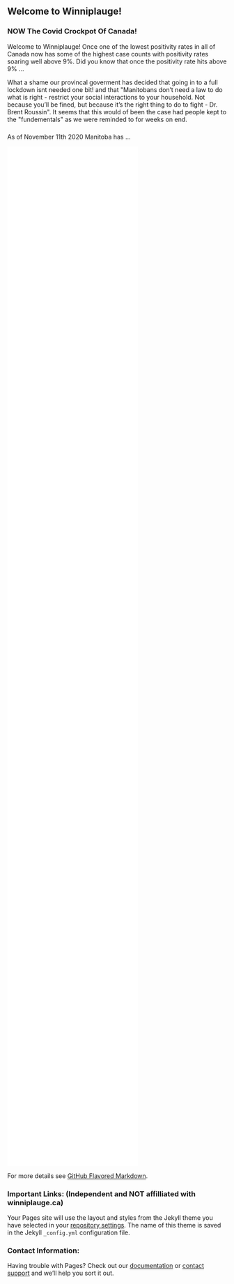 ## Welcome to Winniplauge!
### NOW The Covid Crockpot Of Canada!

Welcome to Winniplauge! Once one of the lowest positivity rates in all of Canada now has some of the highest case counts with positivity rates soaring well above  9%.
Did you know that once the positivity rate hits above 9% ...

What a shame our provincal goverment has decided that going in to a full lockdown isnt needed one bit! and that "Manitobans don’t need a law to do what is right - restrict your social interactions to your household. Not because you’ll be fined, but because it’s the right thing to do to fight - Dr. Brent Roussin". It seems that this would of been the case had people kept to the "fundementals" as we were reminded to for weeks on end.

### 

As of November 11th 2020 Manitoba has ...


<iframe class="full" frameborder="0" marginheight="0" marginwidth="0" scrolling="yes" height="60%" src="//www.arcgis.com/apps/opsdashboard/index.html#/6a54fdb3ca714c9880c53401425a0448"></iframe>


For more details see [GitHub Flavored Markdown](https://guides.github.com/features/mastering-markdown/).

### Important Links: (Independent and NOT affilliated with winniplauge.ca)

Your Pages site will use the layout and styles from the Jekyll theme you have selected in your [repository settings](https://github.com/winniplaugeproject/winniplauge.ca/settings). The name of this theme is saved in the Jekyll `_config.yml` configuration file.

### Contact Information:

Having trouble with Pages? Check out our [documentation](https://docs.github.com/categories/github-pages-basics/) or [contact support](https://github.com/contact) and we’ll help you sort it out.
